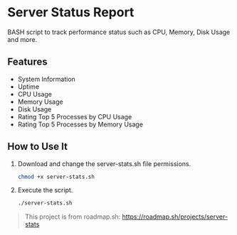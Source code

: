 # Server Status Report
BASH script to track performance status such as CPU, Memory, Disk Usage and more.

## Features
- System Information
- Uptime
- CPU Usage
- Memory Usage
- Disk Usage
- Rating Top 5 Processes by CPU Usage
- Rating Top 5 Processes by Memory Usage

## How to Use It
1. Download and change the server-stats.sh file permissions.
   
   ``` bash
   chmod +x server-stats.sh
3. Execute the script.
   
   ``` bash
   ./server-stats.sh

> This project is from roadmap.sh:
> https://roadmap.sh/projects/server-stats
